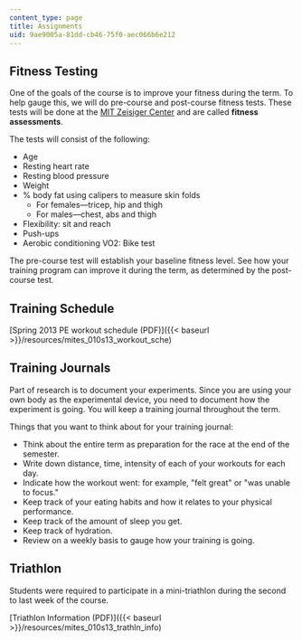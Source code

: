 ```yaml
---
content_type: page
title: Assignments
uid: 9ae9005a-81dd-cb46-75f0-aec066b6e212
---
```


Fitness Testing
---------------

One of the goals of the course is to improve your fitness during the term. To help gauge this, we will do pre-course and post-course fitness tests. These tests will be done at the [MIT Zeisiger Center](http://www.mitrecsports.com/) and are called **fitness assessments**.

The tests will consist of the following:

*   Age
*   Resting heart rate
*   Resting blood pressure
*   Weight
*   % body fat using calipers to measure skin folds
    *   For females—tricep, hip and thigh
    *   For males—chest, abs and thigh
*   Flexibility: sit and reach
*   Push-ups
*   Aerobic conditioning VO2: Bike test

The pre-course test will establish your baseline fitness level. See how your training program can improve it during the term, as determined by the post-course test.

Training Schedule
-----------------

[Spring 2013 PE workout schedule (PDF)]({{< baseurl >}}/resources/mites_010s13_workout_sche)

Training Journals
-----------------

Part of research is to document your experiments. Since you are using your own body as the experimental device, you need to document how the experiment is going. You will keep a training journal throughout the term.

Things that you want to think about for your training journal:

*   Think about the entire term as preparation for the race at the end of the semester.
*   Write down distance, time, intensity of each of your workouts for each day.
*   Indicate how the workout went: for example, "felt great" or "was unable to focus."
*   Keep track of your eating habits and how it relates to your physical performance.
*   Keep track of the amount of sleep you get.
*   Keep track of hydration.
*   Review on a weekly basis to gauge how your training is going.

Triathlon
---------

Students were required to participate in a mini-triathlon during the second to last week of the course.

[Triathlon Information (PDF)]({{< baseurl >}}/resources/mites_010s13_trathln_info)